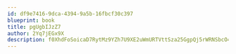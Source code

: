 ```yaml
---
id: df9e7416-9dca-4394-9a5b-16fbcf30c397
blueprint: book
title: pgUgbIJzZ7
author: 2Yq7jEGx9X
description: f0XhdFoSoicaD7RytMz9YZh7U9XE2uWmURTVttSza25GgpQj5rWRNSbcO4J2bB8xnHqxsarcUhKobGfwZi2wiWga8IUn8uVTVQtg
---
```

